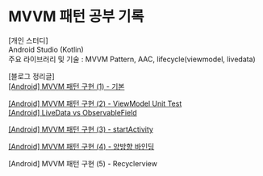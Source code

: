 # MVVM 패턴 공부 기록
  
[개인 스터디]  
Android Studio (Kotlin)  
주요 라이브러리 및 기술 : MVVM Pattern, AAC, lifecycle(viewmodel, livedata)

[블로그 정리글]  
[[Android] MVVM 패턴 구현 (1) - 기본](https://blog.naver.com/zoooa16/222959162831)

[[Android] MVVM 패턴 구현 (2) - ViewModel Unit Test](https://blog.naver.com/zoooa16/222968871436)  
[[Android] LiveData vs ObservableField](https://blog.naver.com/zoooa16/222969538619)

[[Android] MVVM 패턴 구현 (3) - startActivity](https://blog.naver.com/zoooa16/222969753050)

[[Android] MVVM 패턴 구현 (4) - 양방향 바인딩](https://blog.naver.com/zoooa16/222969767549)

[Android] MVVM 패턴 구현 (5) - Recyclerview
